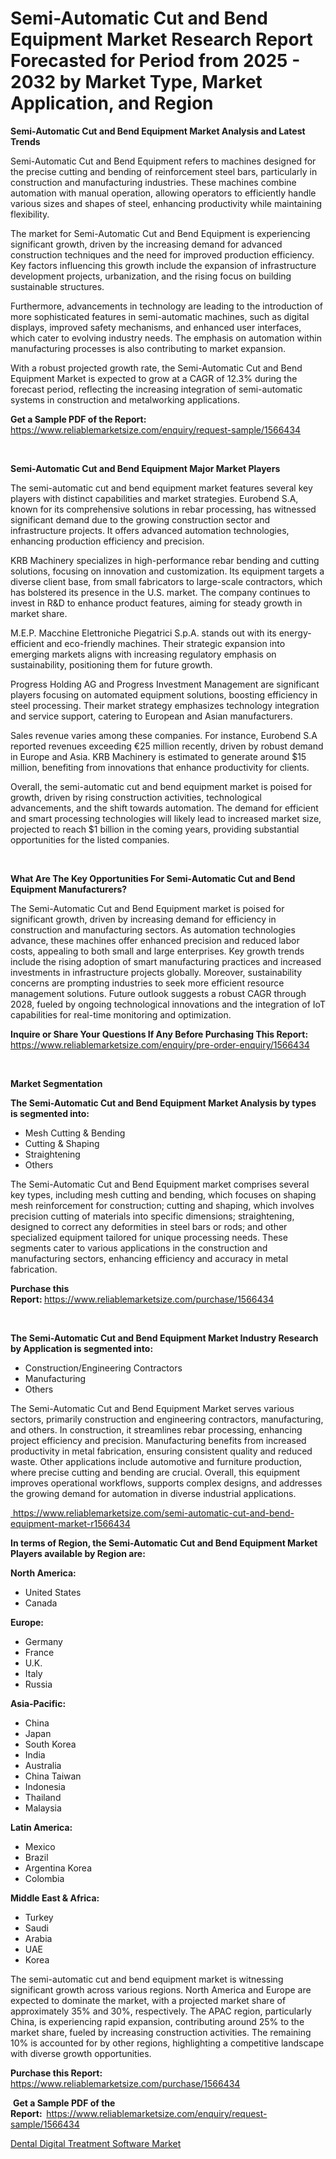 <p><h1>Semi-Automatic Cut and Bend Equipment Market Research Report Forecasted for Period from 2025 -  2032 by Market Type, Market Application, and Region</h1></p><p><strong>Semi-Automatic Cut and Bend Equipment Market Analysis and Latest Trends</strong></p>
<p><p>Semi-Automatic Cut and Bend Equipment refers to machines designed for the precise cutting and bending of reinforcement steel bars, particularly in construction and manufacturing industries. These machines combine automation with manual operation, allowing operators to efficiently handle various sizes and shapes of steel, enhancing productivity while maintaining flexibility. </p><p>The market for Semi-Automatic Cut and Bend Equipment is experiencing significant growth, driven by the increasing demand for advanced construction techniques and the need for improved production efficiency. Key factors influencing this growth include the expansion of infrastructure development projects, urbanization, and the rising focus on building sustainable structures. </p><p>Furthermore, advancements in technology are leading to the introduction of more sophisticated features in semi-automatic machines, such as digital displays, improved safety mechanisms, and enhanced user interfaces, which cater to evolving industry needs. The emphasis on automation within manufacturing processes is also contributing to market expansion. </p><p>With a robust projected growth rate, the Semi-Automatic Cut and Bend Equipment Market is expected to grow at a CAGR of 12.3% during the forecast period, reflecting the increasing integration of semi-automatic systems in construction and metalworking applications.</p></p>
<p><strong>Get a Sample PDF of the Report:&nbsp;</strong> <a href="https://www.reliablemarketsize.com/enquiry/request-sample/1566434?utm_campaign=3104&utm_medium=2&utm_source=Github&utm_content=ia&utm_term=22032025&utm_id=semi-automatic-cut-and-bend-equipment">https://www.reliablemarketsize.com/enquiry/request-sample/1566434</a></p>
<p>&nbsp;</p>
<p><strong>Semi-Automatic Cut and Bend Equipment Major Market Players</strong></p>
<p><p>The semi-automatic cut and bend equipment market features several key players with distinct capabilities and market strategies. Eurobend S.A, known for its comprehensive solutions in rebar processing, has witnessed significant demand due to the growing construction sector and infrastructure projects. It offers advanced automation technologies, enhancing production efficiency and precision.</p><p>KRB Machinery specializes in high-performance rebar bending and cutting solutions, focusing on innovation and customization. Its equipment targets a diverse client base, from small fabricators to large-scale contractors, which has bolstered its presence in the U.S. market. The company continues to invest in R&D to enhance product features, aiming for steady growth in market share.</p><p>M.E.P. Macchine Elettroniche Piegatrici S.p.A. stands out with its energy-efficient and eco-friendly machines. Their strategic expansion into emerging markets aligns with increasing regulatory emphasis on sustainability, positioning them for future growth.</p><p>Progress Holding AG and Progress Investment Management are significant players focusing on automated equipment solutions, boosting efficiency in steel processing. Their market strategy emphasizes technology integration and service support, catering to European and Asian manufacturers.</p><p>Sales revenue varies among these companies. For instance, Eurobend S.A reported revenues exceeding €25 million recently, driven by robust demand in Europe and Asia. KRB Machinery is estimated to generate around $15 million, benefiting from innovations that enhance productivity for clients.</p><p>Overall, the semi-automatic cut and bend equipment market is poised for growth, driven by rising construction activities, technological advancements, and the shift towards automation. The demand for efficient and smart processing technologies will likely lead to increased market size, projected to reach $1 billion in the coming years, providing substantial opportunities for the listed companies.</p></p>
<p>&nbsp;</p>
<p><strong>What Are The Key Opportunities For Semi-Automatic Cut and Bend Equipment Manufacturers?</strong></p>
<p><p>The Semi-Automatic Cut and Bend Equipment market is poised for significant growth, driven by increasing demand for efficiency in construction and manufacturing sectors. As automation technologies advance, these machines offer enhanced precision and reduced labor costs, appealing to both small and large enterprises. Key growth trends include the rising adoption of smart manufacturing practices and increased investments in infrastructure projects globally. Moreover, sustainability concerns are prompting industries to seek more efficient resource management solutions. Future outlook suggests a robust CAGR through 2028, fueled by ongoing technological innovations and the integration of IoT capabilities for real-time monitoring and optimization.</p></p>
<p><strong>Inquire or Share Your Questions If Any Before Purchasing This Report:</strong> <a href="https://www.reliablemarketsize.com/enquiry/pre-order-enquiry/1566434?utm_campaign=3104&utm_medium=2&utm_source=Github&utm_content=ia&utm_term=22032025&utm_id=semi-automatic-cut-and-bend-equipment">https://www.reliablemarketsize.com/enquiry/pre-order-enquiry/1566434</a></p>
<p>&nbsp;</p>
<p><strong>Market Segmentation</strong></p>
<p><strong>The Semi-Automatic Cut and Bend Equipment Market Analysis by types is segmented into:</strong></p>
<p><ul><li>Mesh Cutting & Bending</li><li>Cutting & Shaping</li><li>Straightening</li><li>Others</li></ul></p>
<p><p>The Semi-Automatic Cut and Bend Equipment market comprises several key types, including mesh cutting and bending, which focuses on shaping mesh reinforcement for construction; cutting and shaping, which involves precision cutting of materials into specific dimensions; straightening, designed to correct any deformities in steel bars or rods; and other specialized equipment tailored for unique processing needs. These segments cater to various applications in the construction and manufacturing sectors, enhancing efficiency and accuracy in metal fabrication.</p></p>
<p><strong>Purchase this Report:&nbsp;</strong><a href="https://www.reliablemarketsize.com/purchase/1566434?utm_campaign=3104&utm_medium=2&utm_source=Github&utm_content=ia&utm_term=22032025&utm_id=semi-automatic-cut-and-bend-equipment">https://www.reliablemarketsize.com/purchase/1566434</a></p>
<p>&nbsp;</p>
<p><strong>The Semi-Automatic Cut and Bend Equipment Market Industry Research by Application is segmented into:</strong></p>
<p><ul><li>Construction/Engineering Contractors</li><li>Manufacturing</li><li>Others</li></ul></p>
<p><p>The Semi-Automatic Cut and Bend Equipment Market serves various sectors, primarily construction and engineering contractors, manufacturing, and others. In construction, it streamlines rebar processing, enhancing project efficiency and precision. Manufacturing benefits from increased productivity in metal fabrication, ensuring consistent quality and reduced waste. Other applications include automotive and furniture production, where precise cutting and bending are crucial. Overall, this equipment improves operational workflows, supports complex designs, and addresses the growing demand for automation in diverse industrial applications.</p></p>
<p><a href="https://www.reliablemarketsize.com/semi-automatic-cut-and-bend-equipment-market-r1566434?utm_campaign=3104&utm_medium=2&utm_source=Github&utm_content=ia&utm_term=22032025&utm_id=semi-automatic-cut-and-bend-equipment">&nbsp;https://www.reliablemarketsize.com/semi-automatic-cut-and-bend-equipment-market-r1566434</a></p>
<p><strong>In terms of Region, the Semi-Automatic Cut and Bend Equipment Market Players available by Region are:</strong></p>
<p>
    <p> <strong> North America: </strong>
        <ul>
            <li>United States</li>
            <li>Canada</li>
        </ul>
        </p> 
    <p> <strong> Europe: </strong>
        <ul>
            <li>Germany</li>
            <li>France</li>
            <li>U.K.</li>
            <li>Italy</li>
            <li>Russia</li>
        </ul>
        </p> 
    <p> <strong> Asia-Pacific: </strong>
        <ul>
            <li>China</li>
            <li>Japan</li>
            <li>South Korea</li>
            <li>India</li>
            <li>Australia</li>
            <li>China Taiwan</li>
            <li>Indonesia</li>
            <li>Thailand</li>
            <li>Malaysia</li>
        </ul>
        </p> 
    <p> <strong> Latin America: </strong>
        <ul>
            <li>Mexico</li>
            <li>Brazil</li>
            <li>Argentina Korea</li>
            <li>Colombia</li>
        </ul>
        </p> 
    <p> <strong> Middle East & Africa: </strong>
        <ul>
            <li>Turkey</li>
            <li>Saudi</li>
            <li>Arabia</li>
            <li>UAE</li>
            <li>Korea</li>
        </ul>
    </p>
    </p>
<p><p>The semi-automatic cut and bend equipment market is witnessing significant growth across various regions. North America and Europe are expected to dominate the market, with a projected market share of approximately 35% and 30%, respectively. The APAC region, particularly China, is experiencing rapid expansion, contributing around 25% to the market share, fueled by increasing construction activities. The remaining 10% is accounted for by other regions, highlighting a competitive landscape with diverse growth opportunities.</p></p>
<p><strong>Purchase this Report: </strong><a href="https://www.reliablemarketsize.com/purchase/1566434?utm_campaign=3104&utm_medium=2&utm_source=Github&utm_content=ia&utm_term=22032025&utm_id=semi-automatic-cut-and-bend-equipment">https://www.reliablemarketsize.com/purchase/1566434</a></p>
<p>&nbsp;<strong>Get a Sample PDF of the Report:&nbsp;&nbsp;</strong><a href="https://www.reliablemarketsize.com/enquiry/request-sample/1566434?utm_campaign=3104&utm_medium=2&utm_source=Github&utm_content=ia&utm_term=22032025&utm_id=semi-automatic-cut-and-bend-equipment">https://www.reliablemarketsize.com/enquiry/request-sample/1566434</a></p>
<p><strong></strong></p>
<p><p><a href="https://github.com/geyangvayora/Market-Research-Report-List-1/blob/main/dental-digital-treatment-software-market.md?utm_campaign=3104&utm_medium=2&utm_source=Github&utm_content=ia&utm_term=22032025&utm_id=semi-automatic-cut-and-bend-equipment">Dental Digital Treatment Software Market</a></p></p>